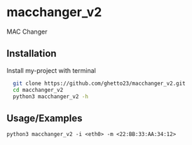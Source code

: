 # macchanger_v2
MAC Changer

## Installation

Install my-project with terminal

```bash
  git clone https://github.com/ghetto23/macchanger_v2.git
  cd macchanger_v2
  python3 macchanger_v2 -h
```
    
## Usage/Examples

```python3
python3 macchanger_v2 -i <eth0> -m <22:BB:33:AA:34:12>
```
